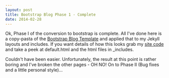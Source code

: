 ```yaml
---
layout: post
title: Bootstrap Blog Phase 1 - Complete
date: 2014-02-28
---
```


Ok, Phase I of the conversion to bootstrap is complete.  All I've done here is a copy-pasta of the [Bootstrap Blog Template](http://getbootstrap.com/examples/blog/) and applied that to my Jekyll layouts and includes.  If you want details of how this looks grab my [site code](http://github.com/rtalbot/rtalbot.github.io) and take a peek at default.html and the html files in _includes.

Couldn't have been easier.  Unfortunately, the result at this point is rather boring and I've broken the other pages - OH NO!  On to Phase II (Bug fixes and a little personal style)...
